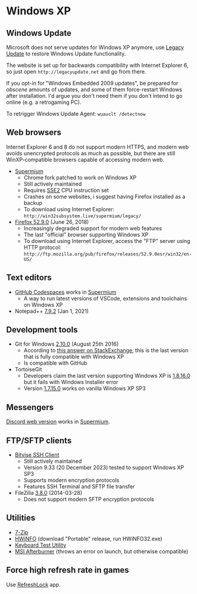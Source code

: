 # Windows XP

## Windows Update

Microsoft does not serve updates for Windows XP anymore, use [Legacy Update](https://legacyupdate.net/) to restore Windows Update functionality.

The website is set up for backwards compatibility with Internet Explorer 6, so just open `http://legacyupdate.net` and go from there.

If you opt-in for "Windows Embedded 2009 updates", be prepared for _obscene_ amounts of updates, and some of them force-restart Windows after installation. I'd argue you don't need them if you don't intend to go online (e.g. a retrogaming PC).

To retrigger Windows Update Agent: `wuauclt /detectnow`

## Web browsers

Internet Explorer 6 and 8 do not support modern HTTPS, and modern web avoids unencrypted protocols as much as possible, but there are still WinXP-compatible browsers capable of accessing modern web.

- [Supermium](https://github.com/win32ss/supermium)
  - Chrome fork patched to work on Windows XP
  - Still actively maintained
  - Requires [SSE2](https://en.wikipedia.org/wiki/SSE2#CPU_support) CPU instruction set
  - Crashes on some websites, i suggest having Firefox installed as a backup
  - To download using Internet Explorer: `http://win32subsystem.live/supermium/legacy/`
- [Firefox 52.9.0](https://ftp.mozilla.org/pub/firefox/releases/52.9.0esr/win32/en-US/Firefox%20Setup%2052.9.0esr.exe) (June 26, 2018)
  - Increasingly degraded support for modern web features
  - The last "official" browser supporting Windows XP
  - To download using Internet Explorer, access the "FTP" server using HTTP protocol: `http://ftp.mozilla.org/pub/firefox/releases/52.9.0esr/win32/en-US/`

## Text editors

- [GitHub Codespaces](https://github.com/features/codespaces) works in [Supermium](https://github.com/win32ss/supermium)
  - A way to run latest versions of VSCode, extensions and toolchains on Windows XP
- Notepad++ [7.9.2](https://notepad-plus-plus.org/downloads/v7.9.2/) (Jan 1, 2021)

## Development tools

- Git for Windows [2.10.0](https://github.com/git-for-windows/git/releases/tag/v2.10.0.windows.1) (August 25th 2016)
  - According to [this answer on StackExchange](https://superuser.com/a/1195244), this is the last version that is fully compatible with Windows XP
  - Is compatible with GitHub
- TortoiseGit
  - Developers claim the last version supporting Windows XP is [1.8.16.0](https://download.tortoisegit.org/tgit/1.8.16.0/) but it fails with Windows Installer error
  - Version [1.7.15.0](https://download.tortoisegit.org/tgit/1.7.15.0/) works on vanilla Windows XP SP3

## Messengers

[Discord web version](https://discord.com/channels/@me) works in [Supermium](https://github.com/win32ss/supermium).

## FTP/SFTP clients

- [Bitvise SSH Client](https://www.bitvise.com/ssh-client-download)
  - Still actively maintained
  - Version 9.33 (20 December 2023) tested to support Windows XP SP3
  - Supports modern encryption protocols
  - Features SSH Terminal and SFTP file transfer
- FileZilla [3.8.0](https://download.filezilla-project.org/client/FileZilla_3.8.0_win32-setup.exe) (2014-03-28)
  - Does not support modern SFTP encryption protocols

## Utilities

- [7-Zip](https://www.7-zip.org/)
- [HWiNFO](https://www.hwinfo.com/download/) (download "Portable" release, run HWiNFO32.exe)
- [Keyboard Test Utility](https://www.filehorse.com/download-keyboard-test-utility/73400/)
- [MSI Afterburner](https://www.msi.com/Landing/afterburner/graphics-cards) (throws an error on launch, but otherwise compatible)

## Force high refresh rate in games

Use [RefreshLock](https://www.softpedia.com/get/Tweak/Video-Tweak/RefreshLock.shtml) app.
